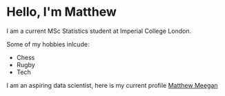 # Hello, I'm Matthew

I am a current MSc Statistics student at Imperial College London.

Some of my hobbies inlcude:
- Chess
- Rugby
- Tech

I am an aspiring data scientist, here is my current profile [Matthew Meegan](www.linkedin.com/in/matthew-meegan-765a02261)

